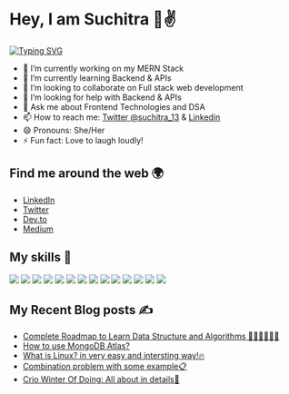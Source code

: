 # Hey, I am Suchitra 👋✌️

[![Typing SVG](https://readme-typing-svg.herokuapp.com?font=Montserrat&color=4FA5F7&size=22&lines=I'm+a+full+stack+developer;Enthusiast+in+design;Love+to+write+blogs;Good+in+problem+solving;Love+to+open+source)](https://git.io/typing-svg)

- 🔭 I’m currently working on my MERN Stack
- 🌱 I’m currently learning Backend & APIs
- 👯 I’m looking to collaborate on Full stack web development
- 🤔 I’m looking for help with Backend & APIs
- 💬 Ask me about Frontend Technologies and DSA
- 📫 How to reach me: [Twitter @suchitra_13](https://twitter.com/suchitra_13) &  [Linkedin](https://www.linkedin.com/in/suchitra-giri/)
- 😄 Pronouns: She/Her
- ⚡ Fun fact: Love to laugh loudly!

## Find me around the web 🌍

- [LinkedIn](https://www.linkedin.com/in/suchitra-giri/)
- [Twitter](https://twitter.com/suchitra_13)
- [Dev.to](https://dev.to/suchitr36309633)
- [Medium](https://suchigiri13.medium.com/)


## My skills 🚀

![](https://img.shields.io/badge/HTML5-E34F26?style=for-the-badge&logo=html5&logoColor=white)
![](https://img.shields.io/badge/JavaScript-F7DF1E?style=for-the-badge&logo=javascript&logoColor=black)
![](https://img.shields.io/badge/Node.js-43853D?style=for-the-badge&logo=node.js&logoColor=white)
![](https://img.shields.io/badge/CSS3-1572B6?style=for-the-badge&logo=css3&logoColor=white)
![](https://img.shields.io/badge/Markdown-000000?style=for-the-badge&logo=markdown&logoColor=white)
![](https://img.shields.io/badge/Express.js-404D59?style=for-the-badge)
![](https://img.shields.io/badge/React-20232A?style=for-the-badge&logo=react&logoColor=61DAFB)
![](https://img.shields.io/badge/Bootstrap-563D7C?style=for-the-badge&logo=bootstrap&logoColor=white)
![](https://img.shields.io/badge/jQuery-0769AD?style=for-the-badge&logo=jquery&logoColor=white)
![](https://img.shields.io/badge/Netlify-00C7B7?style=for-the-badge&logo=netlify&logoColor=white)
![](https://img.shields.io/badge/MongoDB-4EA94B?style=for-the-badge&logo=mongodb&logoColor=white)
![](https://img.shields.io/badge/Heroku-430098?style=for-the-badge&logo=heroku&logoColor=white)
![](https://img.shields.io/badge/Google_Cloud-4285F4?style=for-the-badge&logo=google-cloud&logoColor=white)
![](https://img.shields.io/badge/-canva-blue?style=for-the-badge)


## My Recent Blog posts ✍️

<!-- BLOG-POST-LIST:START -->
- [Complete Roadmap to Learn Data Structure and Algorithms 🐱‍🏍👨‍💻👩‍💻](https://dev.to/suchitra_13/complete-roadmap-to-learn-data-structure-and-algorithms-1pka)
- [How to use MongoDB Atlas?](https://dev.to/suchitra_13/how-to-use-mongodb-atlas-4bl4)
- [What is Linux? in very easy and intersting way!🔥](https://dev.to/suchitr36309633/what-is-linux-3jnc)
- [Combination problem with some example📋](https://dev.to/suchitr36309633/combinations-problem-3f83)
- [Crio Winter Of Doing: All about in details💁](https://suchigiri13.medium.com/crio-do-winter-of-doing-stage-1-ae75cb84fd4e)

<!-- BLOG-POST-LIST:END -->
